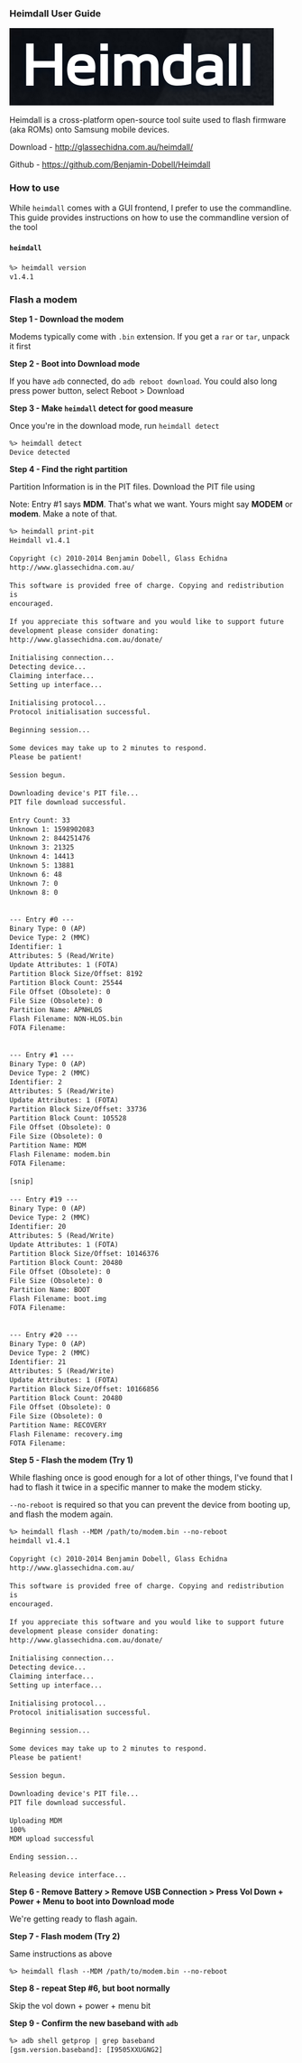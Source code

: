 ### Heimdall User Guide

![header](https://raw.githubusercontent.com/jeffjose/heimdall-userguide/master/header.png)


Heimdall is a cross-platform open-source tool suite used to flash firmware (aka ROMs) onto Samsung mobile devices.

Download - http://glassechidna.com.au/heimdall/

Github - https://github.com/Benjamin-Dobell/Heimdall

### How to use

While `heimdall` comes with a GUI frontend, I prefer to use the commandline. This guide provides instructions on how to use the commandline version of the tool

#### `heimdall`
```
%> heimdall version
v1.4.1
```

### Flash a modem

**Step 1 - Download the modem**


Modems typically come with `.bin` extension. If you get a `rar` or `tar`, unpack it first

**Step 2 - Boot into Download mode**


If you have `adb` connected, do `adb reboot download`. You could also long press power button, select Reboot > Download

**Step 3 - Make `heimdall` detect for good measure**


Once you're in the download mode, run `heimdall detect`

```
%> heimdall detect
Device detected
```

**Step 4 - Find the right partition**


Partition Information is in the PIT files. Download the PIT file using

Note: Entry #1 says **MDM**. That's what we want. Yours might say **MODEM** or **modem**. Make a note of that.

```
%> heimdall print-pit
Heimdall v1.4.1

Copyright (c) 2010-2014 Benjamin Dobell, Glass Echidna
http://www.glassechidna.com.au/

This software is provided free of charge. Copying and redistribution is
encouraged.

If you appreciate this software and you would like to support future
development please consider donating:
http://www.glassechidna.com.au/donate/

Initialising connection...
Detecting device...
Claiming interface...
Setting up interface...

Initialising protocol...
Protocol initialisation successful.

Beginning session...

Some devices may take up to 2 minutes to respond.
Please be patient!

Session begun.

Downloading device's PIT file...
PIT file download successful.

Entry Count: 33
Unknown 1: 1598902083
Unknown 2: 844251476
Unknown 3: 21325
Unknown 4: 14413
Unknown 5: 13881
Unknown 6: 48
Unknown 7: 0
Unknown 8: 0


--- Entry #0 ---
Binary Type: 0 (AP)
Device Type: 2 (MMC)
Identifier: 1
Attributes: 5 (Read/Write)
Update Attributes: 1 (FOTA)
Partition Block Size/Offset: 8192
Partition Block Count: 25544
File Offset (Obsolete): 0
File Size (Obsolete): 0
Partition Name: APNHLOS
Flash Filename: NON-HLOS.bin
FOTA Filename:


--- Entry #1 ---
Binary Type: 0 (AP)
Device Type: 2 (MMC)
Identifier: 2
Attributes: 5 (Read/Write)
Update Attributes: 1 (FOTA)
Partition Block Size/Offset: 33736
Partition Block Count: 105528
File Offset (Obsolete): 0
File Size (Obsolete): 0
Partition Name: MDM
Flash Filename: modem.bin
FOTA Filename:

[snip]

--- Entry #19 ---
Binary Type: 0 (AP)
Device Type: 2 (MMC)
Identifier: 20
Attributes: 5 (Read/Write)
Update Attributes: 1 (FOTA)
Partition Block Size/Offset: 10146376
Partition Block Count: 20480
File Offset (Obsolete): 0
File Size (Obsolete): 0
Partition Name: BOOT
Flash Filename: boot.img
FOTA Filename:


--- Entry #20 ---
Binary Type: 0 (AP)
Device Type: 2 (MMC)
Identifier: 21
Attributes: 5 (Read/Write)
Update Attributes: 1 (FOTA)
Partition Block Size/Offset: 10166856
Partition Block Count: 20480
File Offset (Obsolete): 0
File Size (Obsolete): 0
Partition Name: RECOVERY
Flash Filename: recovery.img
FOTA Filename:

```

**Step 5 - Flash the modem (Try 1)**


While flashing once is good enough for a lot of other things, I've found that I had to flash it twice in a specific manner to make the modem sticky.

`--no-reboot` is required so that you can prevent the device from booting up, and flash the modem again.

```
%> heimdall flash --MDM /path/to/modem.bin --no-reboot
heimdall v1.4.1

Copyright (c) 2010-2014 Benjamin Dobell, Glass Echidna
http://www.glassechidna.com.au/

This software is provided free of charge. Copying and redistribution is
encouraged.

If you appreciate this software and you would like to support future
development please consider donating:
http://www.glassechidna.com.au/donate/

Initialising connection...
Detecting device...
Claiming interface...
Setting up interface...

Initialising protocol...
Protocol initialisation successful.

Beginning session...

Some devices may take up to 2 minutes to respond.
Please be patient!

Session begun.

Downloading device's PIT file...
PIT file download successful.

Uploading MDM
100%
MDM upload successful

Ending session...

Releasing device interface...
```

**Step 6 - Remove Battery > Remove USB Connection > Press Vol Down + Power + Menu to boot into Download mode**


We're getting ready to flash again.


**Step 7 - Flash modem (Try 2)**


Same instructions as above
```
%> heimdall flash --MDM /path/to/modem.bin --no-reboot
```

**Step 8 - repeat Step #6, but boot normally**


Skip the vol down + power + menu bit


**Step 9 - Confirm the new baseband with `adb`**


```
%> adb shell getprop | grep baseband
[gsm.version.baseband]: [I9505XXUGNG2]
```
